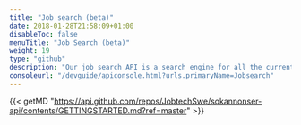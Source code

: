 ```yaml
---
title: "Job search (beta)"
date: 2018-01-28T21:58:09+01:00
disableToc: false
menuTitle: "Job Search (beta)"
weight: 19
type: "github"
description: "Our job search API is a search engine for all the current job ads from Platsbanken. The aim is to make a simple yet versatile API that should suit anyone building any kind of application involving data from job ads."
consoleurl: "/devguide/apiconsole.html?urls.primaryName=Jobsearch"
---
```




{{< getMD "https://api.github.com/repos/JobtechSwe/sokannonser-api/contents/GETTINGSTARTED.md?ref=master" >}}



